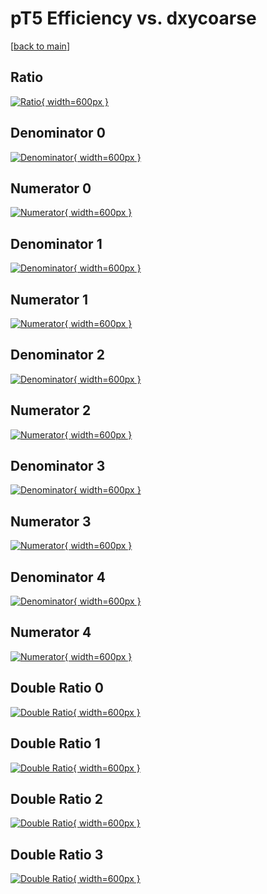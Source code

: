 # pT5 Efficiency vs. dxycoarse

[[back to main](./)]



## Ratio

[![Ratio](../mtv/var/pT5_xtr_11_-1_eff_dxycoarse.png){ width=600px }](../mtv/var/pT5_xtr_11_-1_eff_dxycoarse.pdf)

## Denominator 0

[![Denominator](../mtv/den/pT5_xtr_11_-1_eff_dxycoarse_den0.png){ width=600px }](../mtv/den/pT5_xtr_11_-1_eff_dxycoarse_den0.pdf)

## Numerator 0

[![Numerator](../mtv/num/pT5_xtr_11_-1_eff_dxycoarse_num0.png){ width=600px }](../mtv/num/pT5_xtr_11_-1_eff_dxycoarse_num0.pdf)

## Denominator 1

[![Denominator](../mtv/den/pT5_xtr_11_-1_eff_dxycoarse_den1.png){ width=600px }](../mtv/den/pT5_xtr_11_-1_eff_dxycoarse_den1.pdf)

## Numerator 1

[![Numerator](../mtv/num/pT5_xtr_11_-1_eff_dxycoarse_num1.png){ width=600px }](../mtv/num/pT5_xtr_11_-1_eff_dxycoarse_num1.pdf)

## Denominator 2

[![Denominator](../mtv/den/pT5_xtr_11_-1_eff_dxycoarse_den2.png){ width=600px }](../mtv/den/pT5_xtr_11_-1_eff_dxycoarse_den2.pdf)

## Numerator 2

[![Numerator](../mtv/num/pT5_xtr_11_-1_eff_dxycoarse_num2.png){ width=600px }](../mtv/num/pT5_xtr_11_-1_eff_dxycoarse_num2.pdf)

## Denominator 3

[![Denominator](../mtv/den/pT5_xtr_11_-1_eff_dxycoarse_den3.png){ width=600px }](../mtv/den/pT5_xtr_11_-1_eff_dxycoarse_den3.pdf)

## Numerator 3

[![Numerator](../mtv/num/pT5_xtr_11_-1_eff_dxycoarse_num3.png){ width=600px }](../mtv/num/pT5_xtr_11_-1_eff_dxycoarse_num3.pdf)

## Denominator 4

[![Denominator](../mtv/den/pT5_xtr_11_-1_eff_dxycoarse_den4.png){ width=600px }](../mtv/den/pT5_xtr_11_-1_eff_dxycoarse_den4.pdf)

## Numerator 4

[![Numerator](../mtv/num/pT5_xtr_11_-1_eff_dxycoarse_num4.png){ width=600px }](../mtv/num/pT5_xtr_11_-1_eff_dxycoarse_num4.pdf)

## Double Ratio 0

[![Double Ratio](../mtv/ratio/pT5_xtr_11_-1_eff_dxycoarse_ratio0.png){ width=600px }](../mtv/ratio/pT5_xtr_11_-1_eff_dxycoarse_ratio0.pdf)

## Double Ratio 1

[![Double Ratio](../mtv/ratio/pT5_xtr_11_-1_eff_dxycoarse_ratio1.png){ width=600px }](../mtv/ratio/pT5_xtr_11_-1_eff_dxycoarse_ratio1.pdf)

## Double Ratio 2

[![Double Ratio](../mtv/ratio/pT5_xtr_11_-1_eff_dxycoarse_ratio2.png){ width=600px }](../mtv/ratio/pT5_xtr_11_-1_eff_dxycoarse_ratio2.pdf)

## Double Ratio 3

[![Double Ratio](../mtv/ratio/pT5_xtr_11_-1_eff_dxycoarse_ratio3.png){ width=600px }](../mtv/ratio/pT5_xtr_11_-1_eff_dxycoarse_ratio3.pdf)


